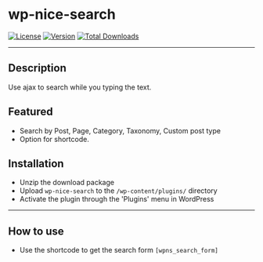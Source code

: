 # wp-nice-search

[![License](https://img.shields.io/packagist/l/rilwis/meta-box.svg)](https://duywp.com)
[![Version](https://img.shields.io/wordpress/v/akismet.svg)](https://wordpress.org/plugins/wp-nice-search/)
[![Total Downloads](https://img.shields.io/wordpress/plugin/dt/wp-nice-search.svg)](https://wordpress.org/plugins/wp-nice-search/)

***
## Description
Use ajax to search while you typing the text.

## Featured
* Search by Post, Page, Category, Taxonomy, Custom post type
* Option for shortcode.

## Installation

* Unzip the download package
* Upload `wp-nice-search` to the `/wp-content/plugins/` directory
* Activate the plugin through the 'Plugins' menu in WordPress

***
## How to use
* Use the shortcode to get the search form `[wpns_search_form]`

